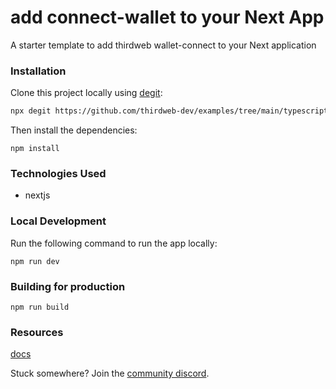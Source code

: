# add connect-wallet to your Next App

A starter template to add thirdweb wallet-connect to your Next application

### Installation

Clone this project locally using [degit](https://npmjs.org/package/degit):

```bash
npx degit https://github.com/thirdweb-dev/examples/tree/main/typescript/add-connect-wallet
```

Then install the dependencies:

```
npm install
```


### Technologies Used
 - nextjs

### Local Development



Run the following command to run the app locally:

```
npm run dev
```


### Building for production



```
npm run build
```

### Resources

[docs](https://docs.thirdeb.com/react)


Stuck somewhere? Join the [community discord](https://discord.gg/thirdweb).